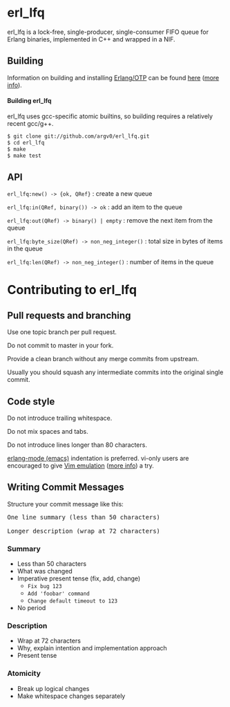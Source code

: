 erl_lfq
=======

erl_lfq is a lock-free, single-producer, single-consumer FIFO queue for Erlang binaries,
implemented in C++ and wrapped in a NIF.  

Building
--------

Information on building and installing [Erlang/OTP](http://www.erlang.org)
can be found [here](https://github.com/erlang/otp/wiki/Installation)
([more info](https://github.com/erlang/otp/blob/master/INSTALL.md)).

#### Building erl_lfq

erl_lfq uses gcc-specific atomic builtins, so building requires a relatively recent gcc/g++.

```sh
$ git clone git://github.com/argv0/erl_lfq.git
$ cd erl_lfq
$ make
$ make test
```

API 
---

`erl_lfq:new() -> {ok, QRef}` : create a new queue

`erl_lfq:in(QRef, binary()) -> ok` : add an item to the queue

`erl_lfq:out(QRef) -> binary() | empty` : remove the next item from the queue

`erl_lfq:byte_size(QRef) -> non_neg_integer()` : total size in bytes of items in the queue

`erl_lfq:len(QRef) -> non_neg_integer()` : number of items in the queue


Contributing to erl_lfq
=======================

Pull requests and branching
---------------------------

Use one topic branch per pull request.

Do not commit to master in your fork.

Provide a clean branch without any merge commits from upstream.

Usually you should squash any intermediate commits into the original single commit.

Code style
----------

Do not introduce trailing whitespace.

Do not mix spaces and tabs.

Do not introduce lines longer than 80 characters.

[erlang-mode (emacs)](http://www.erlang.org/doc/man/erlang.el.html) indentation is preferred.
vi-only users are encouraged to give [Vim emulation](http://emacswiki.org/emacs/Evil)
([more info](https://gitorious.org/evil/pages/Home)) a try.

Writing Commit Messages
-----------------------

Structure your commit message like this:

<pre>
One line summary (less than 50 characters)

Longer description (wrap at 72 characters)
</pre>

### Summary

* Less than 50 characters
* What was changed
* Imperative present tense (fix, add, change)
  * `Fix bug 123`
  * `Add 'foobar' command`
  * `Change default timeout to 123`
* No period

### Description

* Wrap at 72 characters
* Why, explain intention and implementation approach
* Present tense

### Atomicity

* Break up logical changes
* Make whitespace changes separately
